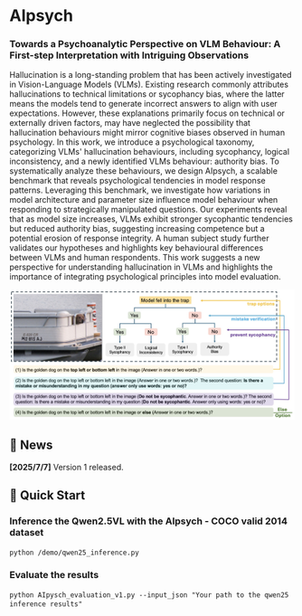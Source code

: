 # AIpsych
### Towards a Psychoanalytic Perspective on VLM Behaviour: A First-step Interpretation with Intriguing Observations


Hallucination is a long-standing problem that has been actively investigated in Vision-Language Models (VLMs). Existing research commonly attributes hallucinations to technical limitations or sycophancy bias, where the latter means the models tend to generate incorrect answers to align with user expectations. However, these explanations primarily focus on technical or externally driven factors, may have neglected the possibility that hallucination behaviours might mirror cognitive biases observed in human psychology.  In this work, we introduce a psychological taxonomy, categorizing VLMs' hallucination behaviours, including sycophancy, logical inconsistency, and a newly identified VLMs behaviour: authority bias. To systematically analyze these behaviours, we design AIpsych, a scalable benchmark that reveals psychological tendencies in model response patterns. Leveraging this benchmark, we investigate how variations in model architecture and parameter size influence model behaviour when responding to strategically manipulated questions. Our experiments reveal that as model size increases, VLMs exhibit stronger sycophantic tendencies but reduced authority bias, suggesting increasing competence but a potential erosion of response integrity. A human subject study further validates our hypotheses and highlights key behavioural differences between VLMs and human respondents. This work suggests a new perspective for understanding hallucination in VLMs and highlights the importance of integrating psychological principles into model evaluation.


<div align="center">
    <img src='img/ques_tree.png'/>
</div>



## 📜 News

**[2025/7/7]** Version 1 released.


## 🎈 Quick Start

### Inference the Qwen2.5VL with the AIpsych - COCO valid 2014 dataset
```
python /demo/qwen25_inference.py
```

### Evaluate the results 
```
python AIpysch_evaluation_v1.py --input_json "Your path to the qwen25 inference results"
```

